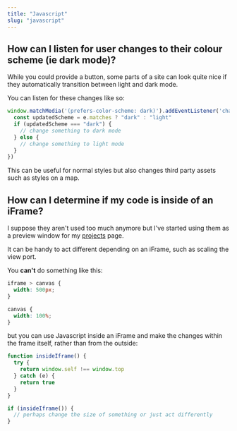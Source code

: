 ```yaml
---
title: "Javascript"
slug: "javascript"
---
```


## How can I listen for user changes to their colour scheme (ie dark mode)?

While you could provide a button, some parts of a site can look quite nice if they automatically transition between light and dark mode.

You can listen for these changes like so:

```javascript
window.matchMedia('(prefers-color-scheme: dark)').addEventListener('change', e => {
  const updatedScheme = e.matches ? "dark" : "light"
  if (updatedScheme === "dark") {
    // change something to dark mode
  } else {
    // change something to light mode
  }
})
```

This can be useful for normal styles but also changes third party assets such as styles on a map.

## How can I determine if my code is inside of an iFrame?

I suppose they aren't used too much anymore but I've started using them as a preview window for my [projects](/projects) page.

It can be handy to act different depending on an iFrame, such as scaling the view port.

You **can't** do something like this:

```css
iframe > canvas {
  width: 500px;
}

canvas {
  width: 100%;
}
```

but you can use Javascript inside an iFrame and make the changes within the frame itself, rather than from the outside:

```javascript
function insideIframe() {
  try {
    return window.self !== window.top
  } catch (e) {
    return true
  }
}

if (insideIframe()) {
  // perhaps change the size of something or just act differently
}
```